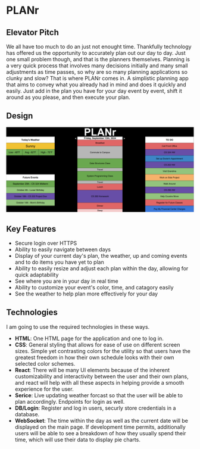 # PLANr
## Elevator Pitch
We all have too much to do an just not enought time. Thankfully technology has offered us the opportunity to accurately plan out our day to day. Just one small problem though, and that is the planners themselves. Planning is a very quick process that involves many decisions initially and many small adjustments as time passes, so why are so many planning applications so clunky and slow? That is where PLANr comes in. A simplistic planning app that aims to convey what you already had in mind and does it quickly and easily. Just add in the plan you have for your day event by event, shift it around as you please, and then execute your plan.

## Design
![Design Image](PLANrLayout.png)

## Key Features
- Secure login over HTTPS
- Ability to easily navigate between days
- Display of your current day's plan, the weather, up and coming events and to do items you have yet to plan
- Ability to easily resize and adjust each plan within the day, allowing for quick adaptability
- See where you are in your day in real time
- Ability to customize your event's color, time, and catagory easily
- See the weather to help plan more effectively for your day

## Technologies
I am going to use the required technologies in these ways.
- **HTML**: One HTML page for the application and one to log in. 
- **CSS**: General styling that allows for ease of use on different screen sizes. Simple yet contrasting colors for the utility so that users have the greatest freedom in how their own schedule looks with their own selected color schemes.
- **React**: There will be many UI elements because of the inherent customizability and interactivity between the user and their own plans, and react will help with all these aspects in helping provide a smooth experience for the user.
- **Serice**: Live updating weather forcast so that the user will be able to plan accordingly. Endpoints for login as well.
- **DB/Login**: Register and log in users, securly store credentials in a database. 
- **WebSocket**: The time within the day as well as the current date will be displayed on the main page. If development time permits, additionally users will be able to see a breakdown of how they usually spend their time, which will use their data to display pie charts.